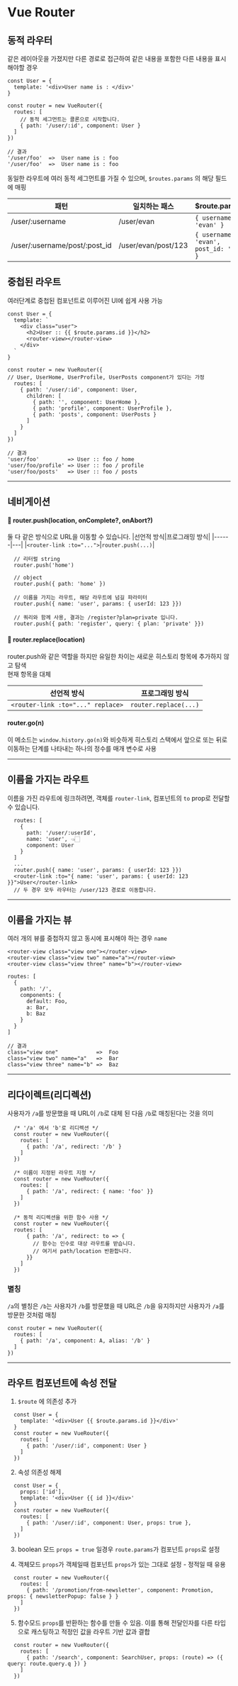 # Vue Router

## 동적 라우터
같은 레이아웃을 가졌지만 다른 경로로 접근하여 같은 내용을 포함한 다른 내용을 표시해야할 경우
```
const User = {
  template: '<div>User name is : </div>'
}

const router = new VueRouter({
  routes: [
    // 동적 세그먼트는 콜론으로 시작합니다.
    { path: '/user/:id', component: User }
  ]
})

// 결과
'/user/foo'  =>  User name is : foo
'/user/foo'  =>  User name is : foo
```
동일한 라우트에 여러 동적 세그먼트를 가질 수 있으며, ```$routes.params``` 의 해당 필드에 매핑

|패턴|일치하는 패스|$route.params|
|------|---|---|
|/user/:username|	/user/evan|```{ username: 'evan' }```|
|/user/:username/post/:post_id|/user/evan/post/123|```{ username: 'evan', post_id: '123' }```|

## 중첩된 라우트
여러단계로 중첩된 컴포넌트로 이루어진 UI에 쉽게 사용 가능
```
const User = {
  template: `
    <div class="user">
      <h2>User :: {{ $route.params.id }}</h2>
      <router-view></router-view>
    </div>
  `
}

const router = new VueRouter({
// User, UserHome, UserProfile, UserPosts component가 있다는 가정
  routes: [
    { path: '/user/:id', component: User,
      children: [
        { path: '', component: UserHome }, 
        { path: 'profile', component: UserProfile },
        { path: 'posts', component: UserPosts }
      ]
    }
  ]
})

// 결과
'user/foo'         => User :: foo / home
'user/foo/profile' => User :: foo / profile
'user/foo/posts'   => User :: foo / posts
```

-------------


## 네비게이션

#### 🔹 router.push(location, onComplete?, onAbort?)
둘 다 같은 방식으로 URL을 이동할 수 있습니다.
|선언적 방식|프로그래밍 방식|
|------|---|
|```<router-link :to="...">```|```router.push(...)```|

```
  // 리터럴 string
  router.push('home')

  // object
  router.push({ path: 'home' })

  // 이름을 가지는 라우트, 해당 라우트에 넘길 파라미터
  router.push({ name: 'user', params: { userId: 123 }})

  // 쿼리와 함께 사용, 결과는 /register?plan=private 입니다.
  router.push({ path: 'register', query: { plan: 'private' }})
```

#### 🔹 router.replace(location)
router.push와 같은 역할을 하지만 유일한 차이는 새로운 히스토리 항목에 추가하지 않고 탐색 <br />
현재 항목을 대체

|선언적 방식|프로그래밍 방식|
|------|---|
|```<router-link :to="..." replace>```|```router.replace(...)```|

#### router.go(n)
이 메소드는 ```window.history.go(n)```와 비슷하게 히스토리 스택에서 앞으로 또는 뒤로 이동하는 단계를 나타내는 하나의 정수를 매개 변수로 사용

-----------

## 이름을 가지는 라우트
이름을 가진 라우트에 링크하려면, 객체를 ```router-link```, 컴포넌트의 ```to``` prop로 전달할 수 있습니다.
```
  routes: [
    {
      path: '/user/:userId',
      name: 'user', 👈🏻
      component: User
    }
  ]
  ...
  router.push({ name: 'user', params: { userId: 123 }})
  <router-link :to="{ name: 'user', params: { userId: 123 }}">User</router-link>
  // 두 경우 모두 라우터는 /user/123 경로로 이동합니다.
```

-----------
## 이름을 가지는 뷰
여러 개의 뷰를 중첩하지 않고 동시에 표시해야 하는 경우 ```name```
```
<router-view class="view one"></router-view>
<router-view class="view two" name="a"></router-view>
<router-view class="view three" name="b"></router-view>

routes: [
  {
    path: '/',
    components: {
      default: Foo,
      a: Bar,
      b: Baz
    }
  }
]

// 결과
class="view one"            =>  Foo
class="view two" name="a"   =>  Bar
class="view three" name="b" =>  Baz
```

-----------

## 리다이렉트(리디렉션)
사용자가 `/a`를 방문했을 때 URL이 `/b`로 대체 된 다음 `/b`로 매칭된다는 것을 의미
```
  /* '/a' 에서 'b'로 리디렉션 */
  const router = new VueRouter({
    routes: [
      { path: '/a', redirect: '/b' }
    ]
  })
  
  /* 이름이 지정된 라우트 지정 */
  const router = new VueRouter({
    routes: [
      { path: '/a', redirect: { name: 'foo' }}
    ]
  })
  
  /* 동적 리디렉션을 위한 함수 사용 */
  const router = new VueRouter({
  routes: [
      { path: '/a', redirect: to => {
        // 함수는 인수로 대상 라우트를 받습니다.
        // 여기서 path/location 반환합니다.
      }}
    ]
  })
```

### 별칭
`/a`의 별칭은 `/b`는 사용자가 `/b`를 방문했을 때 URL은 `/b`을 유지하지만 사용자가 `/a`를 방문한 것처럼 매칭
```
const router = new VueRouter({
  routes: [
    { path: '/a', component: A, alias: '/b' }
  ]
})
```

-----------------


## 라우트 컴포넌트에 속성 전달

1. `$route` 에 의존성 추가

```
  const User = {
    template: '<div>User {{ $route.params.id }}</div>'
  }
  const router = new VueRouter({
    routes: [
      { path: '/user/:id', component: User }
    ]
  })
```

2. 속성 의존성 해제
```
  const User = {
    props: ['id'],
    template: '<div>User {{ id }}</div>'
  }
  const router = new VueRouter({
    routes: [
      { path: '/user/:id', component: User, props: true },
    ]
  })
```

3. boolean 모드
```props = true``` 일경우 ```route.params```가 컴포넌트 ```props```로 설정


4. 객체모드 
```props```가 객체일때 컴포넌트 ```props```가 있는 그대로 설정 - 정적일 때 유용
```
  const router = new VueRouter({
    routes: [
      { path: '/promotion/from-newsletter', component: Promotion, props: { newsletterPopup: false } }
    ]
  })
```

5. 함수모드
`props`를 반환하는 함수를 만들 수 있음. 이를 통해 전달인자를 다른 타입으로 캐스팅하고 적정인 값을 라우트 기반 값과 결합
```
  const router = new VueRouter({
    routes: [
      { path: '/search', component: SearchUser, props: (route) => ({ query: route.query.q }) }
    ]
  })
```


